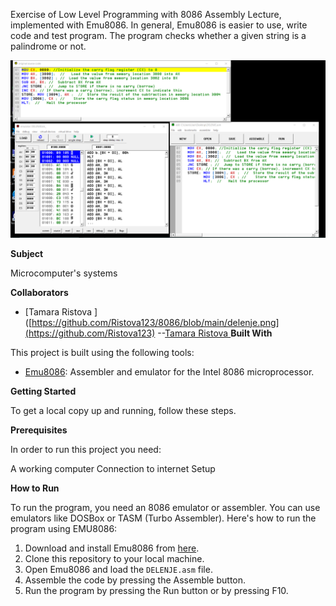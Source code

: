 
Exercise of Low Level Programming with 8086 Assembly Lecture, implemented with Emu8086.
In general, Emu8086 is easier to use, write code and test program. 
The program checks whether a given string is a palindrome or not.

![Screenshot (1)](https://github.com/Ristova123/8086/blob/main/delenje.png)


**Subject**

Microcomputer's systems

**Collaborators**
- [Tamara Ristova ]([https://github.com/Ristova123/8086/blob/main/delenje.png](https://github.com/Ristova123)
--[Tamara Ristova ](https://github.com/Ristova123/)
**Built With**

This project is built using the following tools:

- [Emu8086](https://emu8086-microprocessor-emulator.en.softonic.com/): Assembler and emulator for the Intel 8086 microprocessor.

**Getting Started**

To get a local copy up and running, follow these steps.

**Prerequisites**

In order to run this project you need:

A working computer
Connection to internet
Setup

**How to Run**

To run the program, you need an 8086 emulator or assembler. You can use emulators like DOSBox or TASM (Turbo Assembler). Here's how to run the program using EMU8086:

1. Download and install Emu8086 from [here](https://emu8086-microprocessor-emulator.en.softonic.com/).
2. Clone this repository to your local machine.
3. Open Emu8086 and load the `DELENJE.asm` file.
4. Assemble the code by pressing the Assemble button.
5. Run the program by pressing the Run button or by pressing F10.
